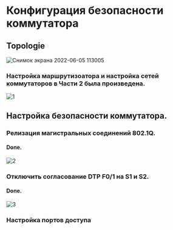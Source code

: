 #  Конфигурация безопасности коммутатора 
## Topologie
![Снимок экрана 2022-06-05 113005](https://user-images.githubusercontent.com/99610266/172042229-1484dfe0-d052-4d36-8ac0-fe524848de32.png)
### Настройка маршрутизоатора и настройка сетей коммутаторов в Части 2 была произведена.
![1](https://user-images.githubusercontent.com/99610266/172042299-648948b5-430d-47d5-a514-99fbd1ae75ff.png)
## Настройка безопасности коммутатора.
### Релизация магистральных соединений 802.1Q.
#### Done.
![2](https://user-images.githubusercontent.com/99610266/172042839-dca4ee96-aedb-456a-9171-e1023afb6c9f.png)
### Отключить согласование DTP F0/1 на S1 и S2. 
#### Done.
![3](https://user-images.githubusercontent.com/99610266/172042898-ddaf4a71-115f-4ab0-9681-f1e5ef74c1e4.png)
### Настройка портов доступа
